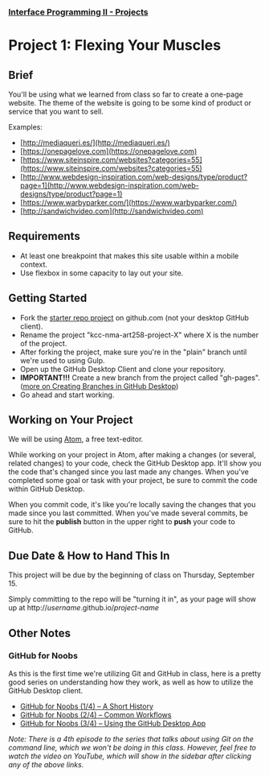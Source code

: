### [Interface Programming II - Projects](https://github.com/simplesessions/kcc-nma-art258-projects/blob/master/README.md)

# Project 1: Flexing Your Muscles

## Brief

You'll be using what we learned from class so far to create a one-page website. The theme of the website is going to be some kind of product or service that you want to sell.

Examples:

- [http://mediaqueri.es/](http://mediaqueri.es/)
- [https://onepagelove.com](https://onepagelove.com)
- [https://www.siteinspire.com/websites?categories=55](https://www.siteinspire.com/websites?categories=55)
- [http://www.webdesign-inspiration.com/web-designs/type/product?page=1](http://www.webdesign-inspiration.com/web-designs/type/product?page=1)
- [https://www.warbyparker.com/](https://www.warbyparker.com/)
- [http://sandwichvideo.com](http://sandwichvideo.com)

## Requirements

- At least one breakpoint that makes this site usable within a mobile context.
- Use flexbox in some capacity to lay out your site.

## Getting Started

- Fork the [starter repo project](https://github.com/thebsides/kcc-nma-art258-starter) on github.com (not your desktop GitHub client).
- Rename the project "kcc-nma-art258-project-X" where X is the number of the project.
- After forking the project, make sure you're in the "plain" branch until we're used to using Gulp.
- Open up the GitHub Desktop Client and clone your repository.
- __IMPORTANT!!!__ Create a new branch from the project called "gh-pages". ([more on Creating Branches in GitHub Desktop](https://help.github.com/desktop/guides/contributing/creating-a-branch-for-your-work/))
- Go ahead and start working.

## Working on Your Project

We will be using [Atom](https://atom.io), a free text-editor.

While working on your project in Atom, after making a changes (or several, related changes) to your code, check the GitHub Desktop app. It'll show you the code that's changed since you last made any changes. When you've completed some goal or task with your project, be sure to commit the code within GitHub Desktop.

When you commit code, it's like you're locally saving the changes that you made since you last committed. When you've made several commits, be sure to hit the __publish__ button in the upper right to __push__ your code to GitHub.

## Due Date & How to Hand This In

This project will be due by the beginning of class on Thursday, September 15.

Simply committing to the repo will be "turning it in", as your page will show up at http://_username_.github.io/_project-name_

## Other Notes

### GitHub for Noobs

As this is the first time we're utilizing Git and GitHub in class, here is a pretty good series on understanding how they work, as well as how to utilize the GitHub Desktop client.

- [GitHub for Noobs (1/4) – A Short History](https://www.youtube.com/watch?v=1h9_cB9mPT8)
- [GitHub for Noobs (2/4) – Common Workflows](https://www.youtube.com/watch?v=_ALeswWzpBo)
- [GitHub for Noobs (3/4) – Using the GitHub Desktop App](https://www.youtube.com/watch?v=BKr8lbx3uFY)

_Note: There is a 4th episode to the series that talks about using Git on the command line, which we won't be doing in this class. However, feel free to watch the video on YouTube, which will show in the sidebar after clicking any of the above links._